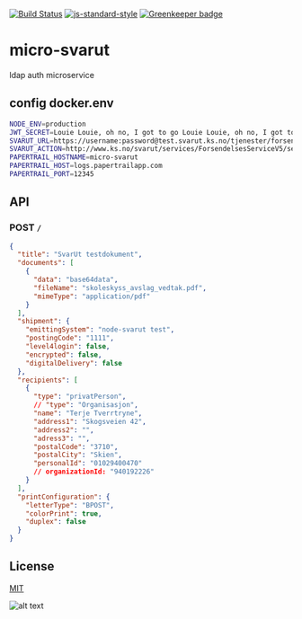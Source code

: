 [![Build Status](https://travis-ci.org/telemark/micro-svarut.svg?branch=master)](https://travis-ci.org/telemark/micro-svarut)
[![js-standard-style](https://img.shields.io/badge/code%20style-standard-brightgreen.svg?style=flat)](https://github.com/feross/standard)
[![Greenkeeper badge](https://badges.greenkeeper.io/telemark/micro-svarut.svg)](https://greenkeeper.io/)

# micro-svarut

ldap auth microservice

## config docker.env

```bash
NODE_ENV=production
JWT_SECRET=Louie Louie, oh no, I got to go Louie Louie, oh no, I got to go
SVARUT_URL=https://username:password@test.svarut.ks.no/tjenester/forsendelseservice/ForsendelsesServiceV5
SVARUT_ACTION=http://www.ks.no/svarut/services/ForsendelsesServiceV5/sendForsendelse
PAPERTRAIL_HOSTNAME=micro-svarut
PAPERTRAIL_HOST=logs.papertrailapp.com
PAPERTRAIL_PORT=12345

```

## API

### POST ```/```

```json
{
  "title": "SvarUt testdokument",
  "documents": [
    {
      "data": "base64data",
      "fileName": "skoleskyss_avslag_vedtak.pdf",
      "mimeType": "application/pdf"
    }
  ],
  "shipment": {
    "emittingSystem": "node-svarut test",
    "postingCode": "1111",
    "level4login": false,
    "encrypted": false,
    "digitalDelivery": false
  },
  "recipients": [
    {
      "type": "privatPerson",
      // "type": "Organisasjon",
      "name": "Terje Tverrtryne",
      "address1": "Skogsveien 42",
      "address2": "",
      "adress3": "",
      "postalCode": "3710",
      "postalCity": "Skien",
      "personalId": "01029400470"
      // organizationId: "940192226"
    }
  ],
  "printConfiguration": {
    "letterType": "BPOST",
    "colorPrint": true,
    "duplex": false
  }
}
```

## License

[MIT](LICENSE)

![alt text](https://robots.kebabstudios.party/micro-svarut.png "Robohash image of micro-svarut")
